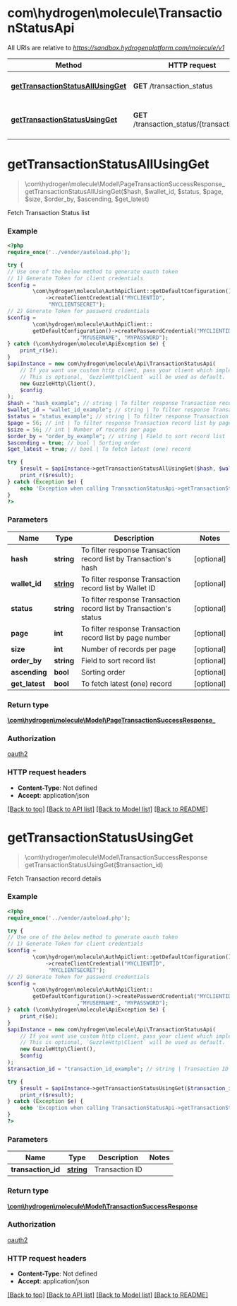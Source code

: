 # com\hydrogen\molecule\TransactionStatusApi

All URIs are relative to *https://sandbox.hydrogenplatform.com/molecule/v1*

Method | HTTP request | Description
------------- | ------------- | -------------
[**getTransactionStatusAllUsingGet**](TransactionStatusApi.md#getTransactionStatusAllUsingGet) | **GET** /transaction_status | Fetch Transaction Status list
[**getTransactionStatusUsingGet**](TransactionStatusApi.md#getTransactionStatusUsingGet) | **GET** /transaction_status/{transaction_id} | Fetch Transaction record details


# **getTransactionStatusAllUsingGet**
> \com\hydrogen\molecule\Model\PageTransactionSuccessResponse_ getTransactionStatusAllUsingGet($hash, $wallet_id, $status, $page, $size, $order_by, $ascending, $get_latest)

Fetch Transaction Status list

### Example
```php
<?php
require_once('../vendor/autoload.php');

try {
// Use one of the below method to generate oauth token
// 1) Generate Token for client credentials
$config =
        \com\hydrogen\molecule\AuthApiClient::getDefaultConfiguration()
            ->createClientCredential("MYCLIENTID",
             "MYCLIENTSECRET");
// 2) Generate Token for password credentials
$config =
        \com\hydrogen\molecule\AuthApiClient::
        getDefaultConfiguration()->createPasswordCredential("MYCLIENTID","MYCLIENTSECRET"
                      ,"MYUSERNAME", "MYPASSWORD");
} catch (\com\hydrogen\molecule\ApiException $e) {
    print_r($e);
}
$apiInstance = new com\hydrogen\molecule\Api\TransactionStatusApi(
    // If you want use custom http client, pass your client which implements `GuzzleHttp\ClientInterface`.
    // This is optional, `GuzzleHttp\Client` will be used as default.
    new GuzzleHttp\Client(),
    $config
);
$hash = "hash_example"; // string | To filter response Transaction record list by Transaction's hash
$wallet_id = "wallet_id_example"; // string | To filter response Transaction record list by Wallet ID
$status = "status_example"; // string | To filter response Transaction record list by Transaction's status
$page = 56; // int | To filter response Transaction record list by page number
$size = 56; // int | Number of records per page
$order_by = "order_by_example"; // string | Field to sort record list
$ascending = true; // bool | Sorting order
$get_latest = true; // bool | To fetch latest (one) record

try {
    $result = $apiInstance->getTransactionStatusAllUsingGet($hash, $wallet_id, $status, $page, $size, $order_by, $ascending, $get_latest);
    print_r($result);
} catch (Exception $e) {
    echo 'Exception when calling TransactionStatusApi->getTransactionStatusAllUsingGet: ', $e->getMessage(), PHP_EOL;
}
?>
```

### Parameters

Name | Type | Description  | Notes
------------- | ------------- | ------------- | -------------
 **hash** | **string**| To filter response Transaction record list by Transaction&#39;s hash | [optional]
 **wallet_id** | [**string**](../Model/.md)| To filter response Transaction record list by Wallet ID | [optional]
 **status** | **string**| To filter response Transaction record list by Transaction&#39;s status | [optional]
 **page** | **int**| To filter response Transaction record list by page number | [optional]
 **size** | **int**| Number of records per page | [optional]
 **order_by** | **string**| Field to sort record list | [optional]
 **ascending** | **bool**| Sorting order | [optional]
 **get_latest** | **bool**| To fetch latest (one) record | [optional]

### Return type

[**\com\hydrogen\molecule\Model\PageTransactionSuccessResponse_**](../Model/PageTransactionSuccessResponse_.md)

### Authorization

[oauth2](../../README.md#oauth2)

### HTTP request headers

 - **Content-Type**: Not defined
 - **Accept**: application/json

[[Back to top]](#) [[Back to API list]](../../README.md#documentation-for-api-endpoints) [[Back to Model list]](../../README.md#documentation-for-models) [[Back to README]](../../README.md)

# **getTransactionStatusUsingGet**
> \com\hydrogen\molecule\Model\TransactionSuccessResponse getTransactionStatusUsingGet($transaction_id)

Fetch Transaction record details

### Example
```php
<?php
require_once('../vendor/autoload.php');

try {
// Use one of the below method to generate oauth token
// 1) Generate Token for client credentials
$config =
        \com\hydrogen\molecule\AuthApiClient::getDefaultConfiguration()
            ->createClientCredential("MYCLIENTID",
             "MYCLIENTSECRET");
// 2) Generate Token for password credentials
$config =
        \com\hydrogen\molecule\AuthApiClient::
        getDefaultConfiguration()->createPasswordCredential("MYCLIENTID","MYCLIENTSECRET"
                      ,"MYUSERNAME", "MYPASSWORD");
} catch (\com\hydrogen\molecule\ApiException $e) {
    print_r($e);
}
$apiInstance = new com\hydrogen\molecule\Api\TransactionStatusApi(
    // If you want use custom http client, pass your client which implements `GuzzleHttp\ClientInterface`.
    // This is optional, `GuzzleHttp\Client` will be used as default.
    new GuzzleHttp\Client(),
    $config
);
$transaction_id = "transaction_id_example"; // string | Transaction ID

try {
    $result = $apiInstance->getTransactionStatusUsingGet($transaction_id);
    print_r($result);
} catch (Exception $e) {
    echo 'Exception when calling TransactionStatusApi->getTransactionStatusUsingGet: ', $e->getMessage(), PHP_EOL;
}
?>
```

### Parameters

Name | Type | Description  | Notes
------------- | ------------- | ------------- | -------------
 **transaction_id** | [**string**](../Model/.md)| Transaction ID |

### Return type

[**\com\hydrogen\molecule\Model\TransactionSuccessResponse**](../Model/TransactionSuccessResponse.md)

### Authorization

[oauth2](../../README.md#oauth2)

### HTTP request headers

 - **Content-Type**: Not defined
 - **Accept**: application/json

[[Back to top]](#) [[Back to API list]](../../README.md#documentation-for-api-endpoints) [[Back to Model list]](../../README.md#documentation-for-models) [[Back to README]](../../README.md)

